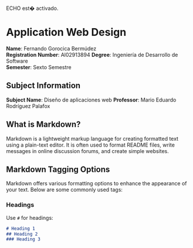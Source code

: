 ECHO est� activado.
# Application Web Design

**Name**: Fernando Gorocica Bermúdez  
**Registration Number**: Al02913894
**Degree**: Ingeniería de Desarrollo de Software  
**Semester**: Sexto Semestre   

## Subject Information  
**Subject Name**: Diseño de aplicaciones web
**Professor**: Mario Eduardo Rodríguez Palafox

## What is Markdown?  
Markdown is a lightweight markup language for creating formatted text using a plain-text editor. It is often used to format README files, write messages in online discussion forums, and create simple websites.

## Markdown Tagging Options  
Markdown offers various formatting options to enhance the appearance of your text. Below are some commonly used tags:

### Headings
Use `#` for headings:
```markdown
# Heading 1
## Heading 2
### Heading 3